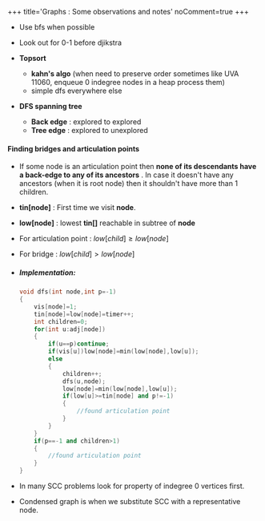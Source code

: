 +++
title='Graphs : Some observations and notes'
noComment=true
+++

- Use bfs when possible
- Look out for 0-1 before djikstra
- __Topsort__
	- __kahn's algo__ (when need to preserve order sometimes like UVA 11060, enqueue 0 indegree nodes in a heap process them)
	- simple dfs everywhere else

- __DFS spanning tree__
	- __Back edge__ : explored to explored
	- __Tree edge__ : explored to unexplored

#### Finding __bridges__ and __articulation points__
- If some node is an articulation point then __none of its descendants have a back-edge to any of its ancestors__ . In case it doesn't have any ancestors (when it is root node) then it shouldn't have more than 1 children.

- __tin[node]__ : First time we visit __node__.
- __low[node]__ : lowest __tin[]__ reachable in subtree of __node__
- For articulation point : $low[child]\geq low[node]$
- For bridge : $low[child] > low[node]$
- ##### Implementation:
	```cpp
	void dfs(int node,int p=-1)
	{
		vis[node]=1;
		tin[node]=low[node]=timer++;
		int children=0;
		for(int u:adj[node])
		{
			if(u==p)continue;
			if(vis[u])low[node]=min(low[node],low[u]);
			else
			{
				children++;
				dfs(u,node);
				low[node]=min(low[node],low[u]);
				if(low[u]>=tin[node] and p!=-1)
				{
					//found articulation point
				}
			}
		}
		if(p==-1 and children>1)
		{
			//found articulation point
		}
	}
	```
- In many SCC problems look for property of indegree 0 vertices first.
- Condensed graph is when we substitute SCC with a representative node. 
